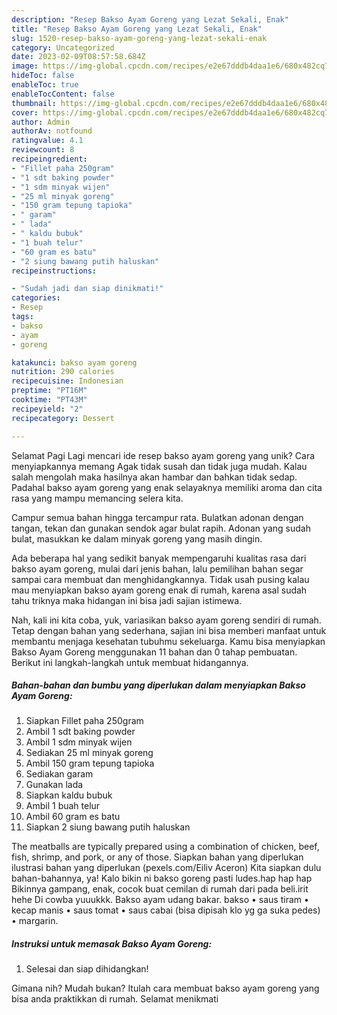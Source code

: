 ```yaml
---
description: "Resep Bakso Ayam Goreng yang Lezat Sekali, Enak"
title: "Resep Bakso Ayam Goreng yang Lezat Sekali, Enak"
slug: 1520-resep-bakso-ayam-goreng-yang-lezat-sekali-enak
category: Uncategorized
date: 2023-02-09T08:57:58.684Z
image: https://img-global.cpcdn.com/recipes/e2e67dddb4daa1e6/680x482cq70/bakso-ayam-goreng-foto-resep-utama.jpg
hideToc: false
enableToc: true
enableTocContent: false
thumbnail: https://img-global.cpcdn.com/recipes/e2e67dddb4daa1e6/680x482cq70/bakso-ayam-goreng-foto-resep-utama.jpg
cover: https://img-global.cpcdn.com/recipes/e2e67dddb4daa1e6/680x482cq70/bakso-ayam-goreng-foto-resep-utama.jpg
author: Admin
authorAv: notfound
ratingvalue: 4.1
reviewcount: 8
recipeingredient:
- "Fillet paha 250gram"
- "1 sdt baking powder"
- "1 sdm minyak wijen"
- "25 ml minyak goreng"
- "150 gram tepung tapioka"
- " garam"
- " lada"
- " kaldu bubuk"
- "1 buah telur"
- "60 gram es batu"
- "2 siung bawang putih haluskan"
recipeinstructions:

- "Sudah jadi dan siap dinikmati!"
categories:
- Resep
tags:
- bakso
- ayam
- goreng

katakunci: bakso ayam goreng 
nutrition: 290 calories
recipecuisine: Indonesian
preptime: "PT16M"
cooktime: "PT43M"
recipeyield: "2"
recipecategory: Dessert

---
```



Selamat Pagi Lagi mencari ide resep bakso ayam goreng yang unik? Cara menyiapkannya memang Agak tidak susah dan tidak juga mudah. Kalau salah mengolah maka hasilnya akan hambar dan bahkan tidak sedap. Padahal bakso ayam goreng yang enak selayaknya memiliki aroma dan cita rasa yang mampu memancing selera kita.


Campur semua bahan hingga tercampur rata. Bulatkan adonan dengan tangan, tekan dan gunakan sendok agar bulat rapih. Adonan yang sudah bulat, masukkan ke dalam minyak goreng yang masih dingin.

Ada beberapa hal yang sedikit banyak mempengaruhi kualitas rasa dari bakso ayam goreng, mulai dari jenis bahan, lalu pemilihan bahan segar sampai cara membuat dan menghidangkannya. Tidak usah pusing kalau mau menyiapkan bakso ayam goreng enak di rumah, karena asal sudah tahu triknya maka hidangan ini bisa jadi sajian istimewa.


Nah, kali ini kita coba, yuk, variasikan bakso ayam goreng sendiri di rumah. Tetap dengan bahan yang sederhana, sajian ini bisa memberi manfaat untuk membantu menjaga kesehatan tubuhmu sekeluarga. Kamu bisa menyiapkan Bakso Ayam Goreng menggunakan 11 bahan dan 0 tahap pembuatan. Berikut ini langkah-langkah untuk membuat hidangannya.

<!--inarticleads1-->

##### Bahan-bahan dan bumbu yang diperlukan dalam menyiapkan Bakso Ayam Goreng:

1. Siapkan Fillet paha 250gram
1. Ambil 1 sdt baking powder
1. Ambil 1 sdm minyak wijen
1. Sediakan 25 ml minyak goreng
1. Ambil 150 gram tepung tapioka
1. Sediakan  garam
1. Gunakan  lada
1. Siapkan  kaldu bubuk
1. Ambil 1 buah telur
1. Ambil 60 gram es batu
1. Siapkan 2 siung bawang putih haluskan


The meatballs are typically prepared using a combination of chicken, beef, fish, shrimp, and pork, or any of those. Siapkan bahan yang diperlukan ilustrasi bahan yang diperlukan (pexels.com/Eiliv Aceron) Kita siapkan dulu bahan-bahannya, ya! Kalo bikin ni bakso goreng pasti ludes.hap hap hap Bikinnya gampang, enak, cocok buat cemilan di rumah dari pada beli.irit hehe Di cowba yuuukkk. Bakso ayam udang bakar. bakso • saus tiram • kecap manis • saus tomat • saus cabai (bisa dipisah klo yg ga suka pedes) • margarin. 

<!--inarticleads2-->

##### Instruksi untuk memasak Bakso Ayam Goreng:


1. Selesai dan siap dihidangkan!



Gimana nih? Mudah bukan? Itulah cara membuat bakso ayam goreng yang bisa anda praktikkan di rumah. Selamat menikmati
